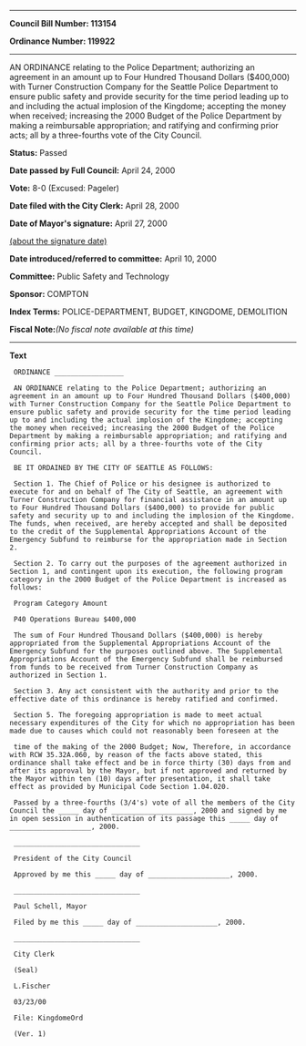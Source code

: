 

********

**Council Bill Number: 113154**
   
**Ordinance Number: 119922**
********

 AN ORDINANCE relating to the Police Department; authorizing an agreement in an amount up to Four Hundred Thousand Dollars ($400,000) with Turner Construction Company for the Seattle Police Department to ensure public safety and provide security for the time period leading up to and including the actual implosion of the Kingdome; accepting the money when received; increasing the 2000 Budget of the Police Department by making a reimbursable appropriation; and ratifying and confirming prior acts; all by a three-fourths vote of the City Council.

**Status:** Passed
   
**Date passed by Full Council:** April 24, 2000
   
**Vote:** 8-0 (Excused: Pageler)
   
**Date filed with the City Clerk:** April 28, 2000
   
**Date of Mayor's signature:** April 27, 2000
   
[(about the signature date)](/~public/approvaldate.htm)
   
   
   
**Date introduced/referred to committee:** April 10, 2000
   
**Committee:** Public Safety and Technology
   
**Sponsor:** COMPTON
   
   
**Index Terms:** POLICE-DEPARTMENT, BUDGET, KINGDOME, DEMOLITION

**Fiscal Note:**_(No fiscal note available at this time)_

********

**Text**
   
```
 ORDINANCE _________________

 AN ORDINANCE relating to the Police Department; authorizing an agreement in an amount up to Four Hundred Thousand Dollars ($400,000) with Turner Construction Company for the Seattle Police Department to ensure public safety and provide security for the time period leading up to and including the actual implosion of the Kingdome; accepting the money when received; increasing the 2000 Budget of the Police Department by making a reimbursable appropriation; and ratifying and confirming prior acts; all by a three-fourths vote of the City Council.

 BE IT ORDAINED BY THE CITY OF SEATTLE AS FOLLOWS:

 Section 1. The Chief of Police or his designee is authorized to execute for and on behalf of The City of Seattle, an agreement with Turner Construction Company for financial assistance in an amount up to Four Hundred Thousand Dollars ($400,000) to provide for public safety and security up to and including the implosion of the Kingdome. The funds, when received, are hereby accepted and shall be deposited to the credit of the Supplemental Appropriations Account of the Emergency Subfund to reimburse for the appropriation made in Section 2.

 Section 2. To carry out the purposes of the agreement authorized in Section 1, and contingent upon its execution, the following program category in the 2000 Budget of the Police Department is increased as follows:

 Program Category Amount

 P40 Operations Bureau $400,000

 The sum of Four Hundred Thousand Dollars ($400,000) is hereby appropriated from the Supplemental Appropriations Account of the Emergency Subfund for the purposes outlined above. The Supplemental Appropriations Account of the Emergency Subfund shall be reimbursed from funds to be received from Turner Construction Company as authorized in Section 1.

 Section 3. Any act consistent with the authority and prior to the effective date of this ordinance is hereby ratified and confirmed.

 Section 5. The foregoing appropriation is made to meet actual necessary expenditures of the City for which no appropriation has been made due to causes which could not reasonably been foreseen at the

 time of the making of the 2000 Budget; Now, Therefore, in accordance with RCW 35.32A.060, by reason of the facts above stated, this ordinance shall take effect and be in force thirty (30) days from and after its approval by the Mayor, but if not approved and returned by the Mayor within ten (10) days after presentation, it shall take effect as provided by Municipal Code Section 1.04.020.

 Passed by a three-fourths (3/4's) vote of all the members of the City Council the _____ day of ____________________, 2000 and signed by me in open session in authentication of its passage this _____ day of ____________________, 2000.

 _______________________________

 President of the City Council

 Approved by me this _____ day of ____________________, 2000.

 _______________________________

 Paul Schell, Mayor

 Filed by me this _____ day of ____________________, 2000.

 _______________________________

 City Clerk

 (Seal)

 L.Fischer

 03/23/00

 File: KingdomeOrd

 (Ver. 1)

```
